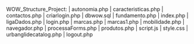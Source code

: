 WOW_Structure_Project:
| autonomia.php
| caracteristicas.php
| contactos.php
| criarlogin.php
| dbwow.sql
| fundamento.php
| index.php
| ligaDados.php
| login.php
| marcas.php
| marcas1.php
| mobilidade.php
| navegador.php
| processaForms.php
| produtos.php
| script.js
| style.css
| urbanglidecatalog.php
| logout.php
